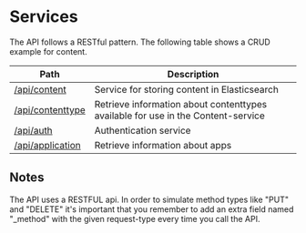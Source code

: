 # Services

The API follows a RESTful pattern. The following table shows a CRUD example for
content.

|Path|Description|
|---|---|
|[/api/content](https://github.com/BenjaminMedia/bonnier-index-db/wiki/service-content)|Service for storing content in Elasticsearch|
|[/api/contenttype](https://github.com/BenjaminMedia/bonnier-index-db/wiki/service-contenttype)|Retrieve information about contenttypes available for use in the Content-service|
|[/api/auth](https://github.com/BenjaminMedia/bonnier-index-db/wiki/service-auth)|Authentication service|
|[/api/application](https://github.com/BenjaminMedia/bonnier-index-db/wiki/service-application)|Retrieve information about apps|

## Notes

The API uses a RESTFUL api. In order to simulate method types like "PUT" and "DELETE" it's important that you remember to add an extra field named "_method" with the given request-type every time you call the API.